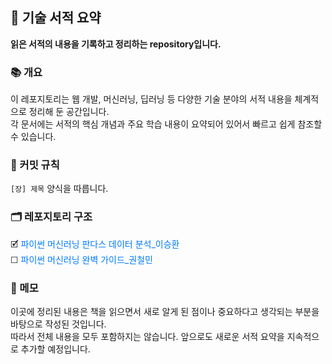 <h2>📖 기술 서적 요약</h2>
<strong>읽은 서적의 내용을 기록하고 정리하는 repository입니다.</strong>

<h3>📚 개요</h3>
이 레포지토리는 웹 개발, 머신러닝, 딥러닝 등 다양한 기술 분야의 서적 내용을 체계적으로 정리해 둔 공간입니다.<br>
각 문서에는 서적의 핵심 개념과 주요 학습 내용이 요약되어 있어서 빠르고 쉽게 참조할 수 있습니다.

<h3>🔖 커밋 규칙</h3>
<code>[장] 제목</code> 양식을 따릅니다.<br>

<h3>🗂️ 레포지토리 구조</h3>
🗹 <a href="https://search.shopping.naver.com/book/catalog/32473421116?cat_id=50010921&frm=PBOKPRO&query=%ED%8C%8C%EC%9D%B4%EC%8D%AC+%EB%A8%B8%EC%8B%A0%EB%9F%AC%EB%8B%9D+%ED%8C%90%EB%8B%A4%EC%8A%A4+%EB%8D%B0%EC%9D%B4%ED%84%B0+%EB%B6%84%EC%84%9D&NaPm=ct%3Dlzql8ivk%7Cci%3D71af72a4ac0d9ab9c151edf0246d7a1465d34211%7Ctr%3Dboknx%7Csn%3D95694%7Chk%3D227008d68c7aa45e44e81542160ebf6f1923687a" style="text-decoration: none; color: #007bff;">파이썬 머신러닝 판다스 데이터 분석_이승환</a><br>
☐ <a href="https://search.shopping.naver.com/book/catalog/32485894885?cat_id=50010920&frm=PBOKPRO&query=%ED%8C%8C%EC%9D%B4%EC%8D%AC+%EC%99%84%EB%B2%BD%EA%B0%80%EC%9D%B4%EB%93%9C&NaPm=ct%3Dlztl8lk0%7Cci%3Dc70dc29e6d0d5ce158283d863fe6734051ca800f%7Ctr%3Dboknx%7Csn%3D95694%7Chk%3D610c3cf99c6f6956b1f55019d3f8f53344e774a9" style="text-decoration: none; color: #007bff;">파이썬 머신러닝 완벽 가이드_권철민</a><br>



<h3>📝 메모</h3>
이곳에 정리된 내용은 책을 읽으면서 새로 알게 된 점이나 중요하다고 생각되는 부분을 바탕으로 작성된 것입니다.<br>
따라서 전체 내용을 모두 포함하지는 않습니다. 앞으로도 새로운 서적 요약을 지속적으로 추가할 예정입니다.
